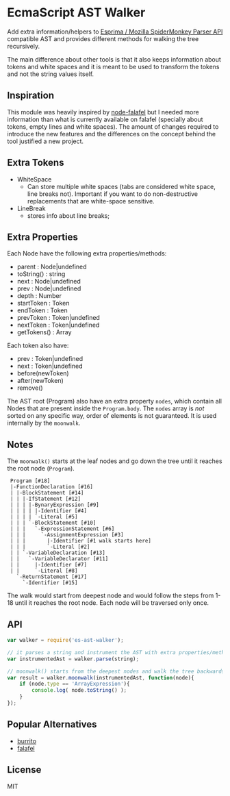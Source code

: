 # EcmaScript AST Walker

Add extra information/helpers to [Esprima / Mozilla SpiderMonkey Parser
API](http://esprima.org/doc/index.html#ast) compatible AST and provides
different methods for walking the tree recursively.

The main difference about other tools is that it also keeps information about
tokens and white spaces and it is meant to be used to transform the tokens and
not the string values itself.


## Inspiration

This module was heavily inspired by
[node-falafel](https://github.com/substack/node-falafel) but I needed more
information than what is currently available on falafel (specially about
tokens, empty lines and white spaces). The amount of changes required to
introduce the new features and the differences on the concept behind the tool
justified a new project.


## Extra Tokens

 * WhiteSpace
   - Can store multiple white spaces (tabs are considered white space, line
     breaks not). Important if you want to do non-destructive replacements that
     are white-space sensitive.
 * LineBreak
   - stores info about line breaks;



## Extra Properties

Each Node have the following extra properties/methods:

  - parent : Node|undefined
  - toString() : string
  - next : Node|undefined
  - prev : Node|undefined
  - depth : Number
  - startToken : Token
  - endToken : Token
  - prevToken : Token|undefined
  - nextToken : Token|undefined
  - getTokens() : Array<Token>

Each token also have:

 - prev : Token|undefined
 - next : Token|undefined
 - before(newToken)
 - after(newToken)
 - remove()


The AST root (Program) also have an extra property `nodes`, which contain all
Nodes that are present inside the `Program.body`. The `nodes` array is *not*
sorted on any specific way, order of elements is not guaranteed. It is used
internally by the `moonwalk`.



## Notes

The `moonwalk()` starts at the leaf nodes and go down the tree until it reaches
the root node (`Program`).

```
 Program [#18]
 |-FunctionDeclaration [#16]
 | |-BlockStatement [#14]
 | | |-IfStatement [#12]
 | | | |-BynaryExpression [#9]
 | | | | |-Identifier [#4]
 | | | | `-Literal [#5]
 | | | `-BlockStatement [#10]
 | | |   `-ExpressionStatement [#6]
 | | |     `-AssignmentExpression [#3]
 | | |       |-Identifier [#1 walk starts here]
 | | |       `-Literal [#2]
 | | `-VariableDeclaration [#13]
 | |   `-VariableDeclarator [#11]
 | |     |-Identifier [#7]
 | |     `-Literal [#8]
   `-ReturnStatement [#17]
     `-Identifier [#15]
```

The walk would start from deepest node and would follow the steps from 1-18
until it reaches the root node. Each node will be traversed only once.




## API

```js
var walker = require('es-ast-walker');

// it parses a string and instrument the AST with extra properties/methods
var instrumentedAst = walker.parse(string);

// moonwalk() starts from the deepest nodes and walk the tree backwards
var result = walker.moonwalk(instrumentedAst, function(node){
    if (node.type == 'ArrayExpression'){
        console.log( node.toString() );
    }
});
```


## Popular Alternatives

 - [burrito](https://github.com/substack/node-burrito)
 - [falafel](https://github.com/substack/node-falafel)


## License

MIT


